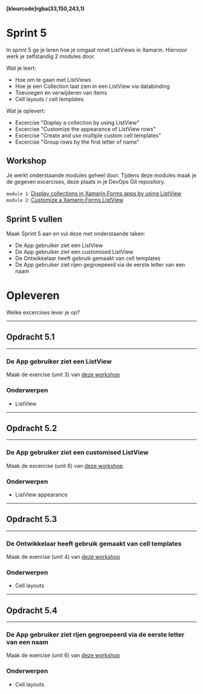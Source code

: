 #### [kleurcode]rgba(33,150,243,1)

# Sprint 5

In sprint 5 ga je leren hoe je omgaat mnet ListViews in Xamarin. Hiervoor werk je zelfstandig 2 modules door.


Wat je leert: 
- Hoe om te gaan met ListViews
- Hoe je een Collection laat zien in een ListView via databinding
- Toevoegen en verwijderen van items 
- Cell layouts / cell templates

Wat je oplevert:
- Excercise "Display a collection by using ListView"
- Excercise "Customize the appearance of ListView rows"
- Excercise "Create and use multiple custom cell templates"
- Excercise "Group rows by the first letter of name"


## Workshop

Je werkt onderstaande modules geheel door. Tijdens deze modules maak je de gegeven excercises, deze plaats in je DevOps Git repository.

``module 1``: <a target="_new" href="https://docs.microsoft.com/en-us/learn/modules/display-collections-in-xamarin-forms-apps-with-listview/">Display collections in Xamarin.Forms apps by using ListView</a>
``module 2``: <a target="_new" href="https://docs.microsoft.com/en-us/learn/modules/customize-xamarin-forms-listview/">Customize a Xamarin.Forms ListView</a>

## Sprint 5 vullen
Maak Sprint 5 aan en vul deze met onderstaande taken:
- De App gebruiker ziet een ListView
- De App gebruiker ziet een customised ListView
- De Ontwikkelaar heeft gebruik gemaakt van cell templates
- De App gebruiker ziet rijen gegroepeerd via de eerste letter van een naam 


# Opleveren
Welke excercises lever je op?


---
## Opdracht 5.1
---

### De App gebruiker ziet een ListView

Maak de exercise (unit 3) van <a href="https://docs.microsoft.com/en-us/learn/modules/display-collections-in-xamarin-forms-apps-with-listview/3-exercise-display-collection-with-listview" target="_new">deze workshop</a>

### Onderwerpen
* ListView


---
## Opdracht 5.2
---

### De App gebruiker ziet een customised ListView

Maak de excercise (unit 6) van <a href="https://docs.microsoft.com/en-us/learn/modules/display-collections-in-xamarin-forms-apps-with-listview/6-exercise-customize-row-using-built-in-cell-types" target="_new">deze workshop</a>

### Onderwerpen
* ListView appearance


---
## Opdracht 5.3
---

### De Ontwikkelaar heeft gebruik gemaakt van cell templates

Maak de exercise (unit 4) van <a href="https://docs.microsoft.com/en-us/learn/modules/customize-xamarin-forms-listview/4-exercise-create-and-select-custom-cells" target="_new">deze workshop</a>

### Onderwerpen
* Cell layouts


---
## Opdracht 5.4
---

### De App gebruiker ziet rijen gegroepeerd via de eerste letter van een naam

Maak de exercise (unit 6) van <a href="https://docs.microsoft.com/en-us/learn/modules/customize-xamarin-forms-listview/6-exercise-group-rows-by-first-letter" target="_new">deze workshop</a>

### Onderwerpen
* Cell layouts